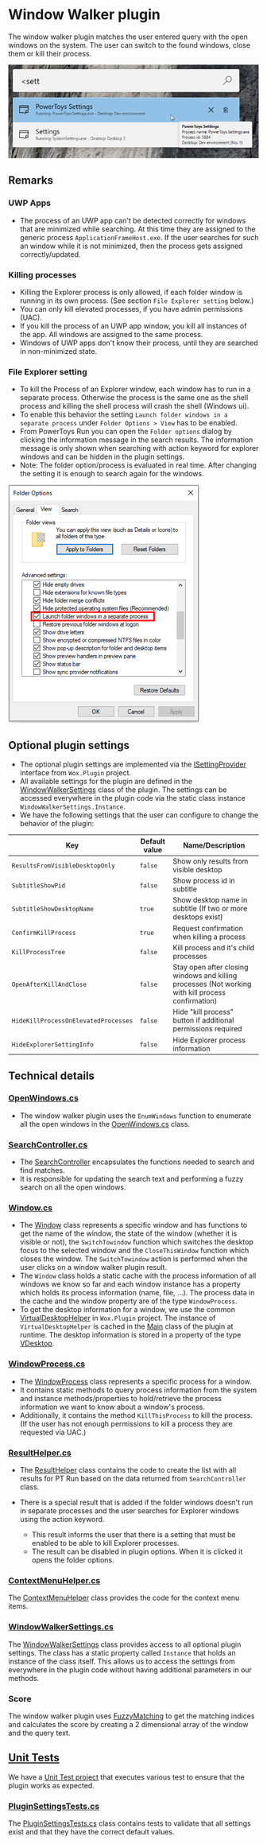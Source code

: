 # Window Walker plugin

The window walker plugin matches the user entered query with the open windows on the system. The user can switch to the found windows, close them or kill their process.

![Image of Window Walker plugin](/doc/images/launcher/plugins/windowwalker.png)

## Remarks

### UWP Apps

- The process of an UWP app can't be detected correctly for windows that are minimized while searching. At this time they are assigned to the generic process `ApplicationFrameHost.exe`. If the user searches for such an window while it is not minimized, then the process gets assigned correctly/updated.

### Killing processes

- Killing the Explorer process is only allowed, if each folder window is running in its own process. (See section `File Explorer setting` below.)
- You can only kill elevated processes, if you have admin permissions (UAC).
- If you kill the process of an UWP app window, you kill all instances of the app. All windows are assigned to the same process.
- Windows of UWP apps don't know their process, until they are searched in non-minimized state.

### File Explorer setting

- To kill the Process of an Explorer window, each window has to run in a separate process. Otherwise the process is the same one as the shell process and killing the shell process will crash the shell (Windows ui).
- To enable this behavior the setting `Launch folder windows in a separate process` under `Folder Options > View` has to be enabled.
- From PowerToys Run you can open the `Folder options` dialog by clicking the information message in the search results. The information message is only shown when searching with action keyword for explorer windows and can be hidden in the plugin settings.
- Note: The folder option/process is evaluated in real time. After changing the setting it is enough to search again for the windows.

![Folder options for Window Walker](/doc/images/launcher/plugins/windowwalker_folder_options.png)

## Optional plugin settings

- The optional plugin settings are implemented via the [ISettingProvider](/src/modules/launcher/Wox.Plugin/ISettingProvider.cs) interface from `Wox.Plugin` project.
- All available settings for the plugin are defined in the [WindowWalkerSettings](/src/modules/launcher/Plugins/Microsoft.Plugin.WindowWalker/Components/WindowWalkerSettings.cs) class of the plugin. The settings can be accessed everywhere in the plugin code via the static class instance `WindowWalkerSettings.Instance`.
- We have the following settings that the user can configure to change the behavior of the plugin:

| Key | Default value | Name/Description |
|--------------|-----------|------------|
| `ResultsFromVisibleDesktopOnly` | `false` | Show only results from visible desktop |
| `SubtitleShowPid` | `false` | Show process id in subtitle |
| `SubtitleShowDesktopName` | `true` | Show desktop name in subtitle (If two or more desktops exist) |
| `ConfirmKillProcess` | `true` | Request confirmation when killing a process |
| `KillProcessTree` | `false` | Kill process and it's child processes |
| `OpenAfterKillAndClose` | `false` | Stay open after closing windows and killing processes (Not working with kill process confirmation) |
| `HideKillProcessOnElevatedProcesses` | `false` | Hide "kill process" button if additional permissions required |
| `HideExplorerSettingInfo` | `false` | Hide Explorer process information |

## Technical details

### [OpenWindows.cs](/src/modules/launcher/Plugins/Microsoft.Plugin.WindowWalker/Components/OpenWindows.cs)

- The window walker plugin uses the `EnumWindows` function to enumerate all the open windows in the [OpenWindows.cs](/src/modules/launcher/Plugins/Microsoft.Plugin.WindowWalker/Components/OpenWindows.cs) class.

### [SearchController.cs](/src/modules/launcher/Plugins/Microsoft.Plugin.WindowWalker/Components/SearchController.cs)

- The [SearchController](/src/modules/launcher/Plugins/Microsoft.Plugin.WindowWalker/Components/SearchController.cs) encapsulates the functions needed to search and find matches.
- It is responsible for updating the search text and performing a fuzzy search on all the open windows.

### [Window.cs](/src/modules/launcher/Plugins/Microsoft.Plugin.WindowWalker/Components/Window.cs)

- The [Window](/src/modules/launcher/Plugins/Microsoft.Plugin.WindowWalker/Components/Window.cs) class represents a specific window and has functions to get the name of the window, the state of the window (whether it is visible or not), the `SwitchTowindow` function which switches the desktop focus to the selected window and the `CloseThisWindow` function which closes the window. The `SwitchTowindow` action is performed when the user clicks on a window walker plugin result.
- The `Window` class holds a static cache with the process information of all windows we know so far and each window instance has a property which holds its process information (name, file, ...). The process data in the cache and the window property are of the type `WindowProcess`.
- To get the desktop information for a window, we use the common [VirtualDesktopHelper](/src/modules/launcher/Wox.Plugin/Common/VirtualDesktop/VirtualDesktopHelper.cs) in `Wox.Plugin` project. The instance of `VirtualDesktopHelper` is cached in the [Main](/src/modules/launcher/Plugins/Microsoft.Plugin.WindowWalker/Main.cs) class of the plugin at runtime. The desktop information is stored in a property of the type [VDesktop](/src/modules/launcher/Wox.Plugin/Common/VirtualDesktop/VDesktop.cs).

### [WindowProcess.cs](/src/modules/launcher/Plugins/Microsoft.Plugin.WindowWalker/Components/WindowProcess.cs)

- The [WindowProcess](/src/modules/launcher/Plugins/Microsoft.Plugin.WindowWalker/Components/WindowProcess.cs) class represents a specific process for a window.
- It contains static methods to query process information from the system and instance methods/properties to hold/retrieve the process information we want to know about a window's process.
- Additionally, it contains the method `KillThisProcess` to kill the process. (If the user has not enough permissions to kill a process they are requested via UAC.)

### [ResultHelper.cs](/src/modules/launcher/Plugins/Microsoft.Plugin.WindowWalker/Components/ResultHelper.cs)

- The [ResultHelper](/src/modules/launcher/Plugins/Microsoft.Plugin.WindowWalker/Components/ResultHelper.cs) class contains the code to create the list with all results for PT Run based on the data returned from `SearchController` class.
- There is a special result that is added if the folder windows doesn't run in separate processes and the user searches for Explorer windows using the action keyword.

  - This result informs the user that there is a setting that must be enabled to be able to kill Explorer processes.
  - The result can be disabled in plugin options. When it is clicked it opens the folder options.

### [ContextMenuHelper.cs](/src/modules/launcher/Plugins/Microsoft.Plugin.WindowWalker/Components/ContextMenuHelper.cs)

The [ContextMenuHelper](/src/modules/launcher/Plugins/Microsoft.Plugin.WindowWalker/Components/ContextMenuHelper.cs) class provides the code for the context menu items.

### [WindowWalkerSettings.cs](/src/modules/launcher/Plugins/Microsoft.Plugin.WindowWalker/Components/WindowWalkerSettings.cs)

The [WindowWalkerSettings](/src/modules/launcher/Plugins/Microsoft.Plugin.WindowWalker/Components/WindowWalkerSettings.cs) class provides access to all optional plugin settings. The class has a static property called `Instance` that holds an instance of the class itself. This allows us to access the settings from everywhere in the plugin code without having additional parameters in our methods.

### Score

The window walker plugin uses [FuzzyMatching](/src/modules/launcher/Plugins/Microsoft.Plugin.WindowWalker/Components/FuzzyMatching.cs) to get the matching indices and calculates the score by creating a 2 dimensional array of the window and the query text.

## [Unit Tests](/src/modules/launcher/Plugins/Microsoft.Plugin.WindowWalker.UnitTests)

We have a [Unit Test project](/src/modules/launcher/Plugins/Microsoft.Plugin.WindowWalker.UnitTests) that executes various test to ensure that the plugin works as expected.

### [PluginSettingsTests.cs](/src/modules/launcher/Plugins/Microsoft.Plugin.WindowWalker.UnitTests/PluginSettingsTests.cs)

The [PluginSettingsTests.cs](/src/modules/launcher/Plugins/Microsoft.Plugin.WindowWalker.UnitTests/PluginSettingsTests.cs) class contains tests to validate that all settings exist and that they have the correct default values.
